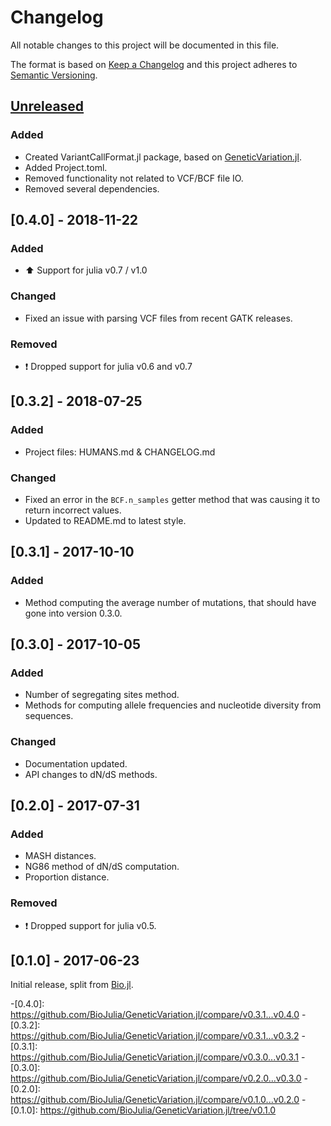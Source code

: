# Changelog
All notable changes to this project will be documented in this file.

The format is based on [Keep a Changelog](http://keepachangelog.com/en/1.0.0/)
and this project adheres to [Semantic Versioning](http://semver.org/spec/v2.0.0.html).

## [Unreleased]
### Added
- Created VariantCallFormat.jl package, based on [GeneticVariation.jl](https://github.com/BioJulia/GeneticVariation.jl).
- Added Project.toml.
- Removed functionality not related to VCF/BCF file IO.
- Removed several dependencies.

## [0.4.0] - 2018-11-22
### Added
- :arrow_up: Support for julia v0.7 / v1.0

### Changed
- Fixed an issue with parsing VCF files from recent GATK releases.

### Removed
- :exclamation: Dropped support for julia v0.6 and v0.7

## [0.3.2] - 2018-07-25
### Added
- Project files: HUMANS.md & CHANGELOG.md

### Changed
- Fixed an error in the `BCF.n_samples` getter method that was causing it to return incorrect values.
- Updated to README.md to latest style. 

## [0.3.1] - 2017-10-10
### Added
- Method computing the average number of mutations, that should have gone into
  version 0.3.0.

## [0.3.0] - 2017-10-05
### Added
- Number of segregating sites method.
- Methods for computing allele frequencies and nucleotide diversity from sequences.

### Changed
- Documentation updated.
- API changes to dN/dS methods.

## [0.2.0] - 2017-07-31
### Added
- MASH distances.
- NG86 method of dN/dS computation.
- Proportion distance.

### Removed
- :exclamation: Dropped support for julia v0.5.

## [0.1.0] - 2017-06-23

Initial release, split from [Bio.jl](https://github.com/BioJulia/Bio.jl).

[Unreleased]: https://github.com/rasmushenningsson/VariantCallFormat.jl/compare/v0.4.0...HEAD
-[0.4.0]: https://github.com/BioJulia/GeneticVariation.jl/compare/v0.3.1...v0.4.0
-[0.3.2]: https://github.com/BioJulia/GeneticVariation.jl/compare/v0.3.1...v0.3.2
-[0.3.1]: https://github.com/BioJulia/GeneticVariation.jl/compare/v0.3.0...v0.3.1
-[0.3.0]: https://github.com/BioJulia/GeneticVariation.jl/compare/v0.2.0...v0.3.0
-[0.2.0]: https://github.com/BioJulia/GeneticVariation.jl/compare/v0.1.0...v0.2.0
-[0.1.0]: https://github.com/BioJulia/GeneticVariation.jl/tree/v0.1.0
